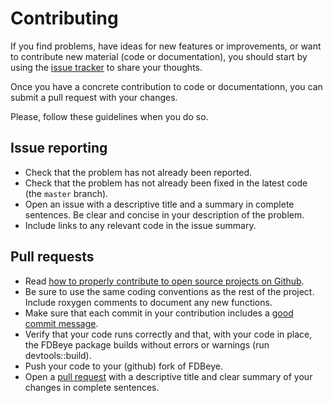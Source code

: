 # Contributing

If you find problems, have ideas for new features or improvements, or
want to contribute new material (code or documentation), you should
start by using the [issue tracker][1] to share your thoughts.

Once you have a concrete contribution to code or documentationn, you
can submit a pull request with your changes.

Please, follow these guidelines when you do so.

## Issue reporting

* Check that the problem has not already been reported.
* Check that the problem has not already been fixed in the latest code
  (the `master` branch).
* Open an issue with a descriptive title and a summary in complete
  sentences. Be clear and concise in your description of the problem.
* Include links to any relevant code in the issue summary.

## Pull requests

* Read [how to properly contribute to open source projects on Github][2].
* Be sure to use the same coding conventions as the rest of the
  project. Include roxygen comments to document any new functions.
* Make sure that each commit in your contribution includes a
  [good commit message][3].
* Verify that your code runs correctly and that, with your code in
  place, the FDBeye package builds without errors or warnings (run
  devtools::build).
* Push your code to your (github) fork of FDBeye.
* Open a [pull request][4] with a descriptive title and clear
  summary of your changes in complete sentences.

[1]: https://github.com/davebraze/FDBeye/issues
[2]: http://gun.io/blog/how-to-github-fork-branch-and-pull-request
[3]: http://tbaggery.com/2008/04/19/a-note-about-git-commit-messages.html
[4]: https://help.github.com/articles/using-pull-requests
